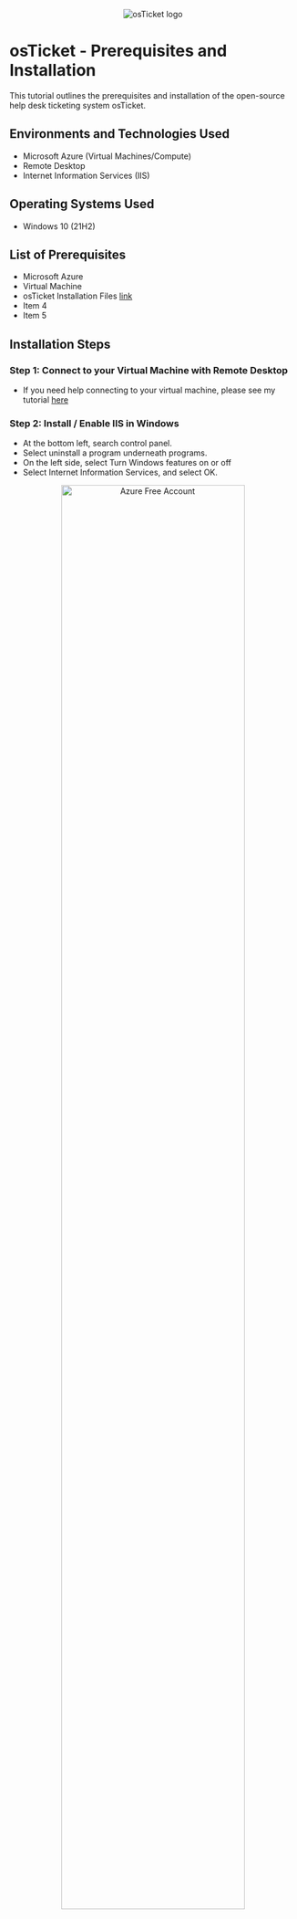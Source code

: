 <p align="center">
<img src="https://i.imgur.com/Clzj7Xs.png" alt="osTicket logo"/>
</p>

<h1>osTicket - Prerequisites and Installation</h1>
This tutorial outlines the prerequisites and installation of the open-source help desk ticketing system osTicket.<br />



<h2>Environments and Technologies Used</h2>

- Microsoft Azure (Virtual Machines/Compute)
- Remote Desktop
- Internet Information Services (IIS)

<h2>Operating Systems Used </h2>

- Windows 10</b> (21H2)

<h2>List of Prerequisites</h2>

- Microsoft Azure
- Virtual Machine
- osTicket Installation Files [link](https://drive.google.com/drive/u/0/folders/1APMfNyfNzcxZC6EzdaNfdZsUwxWYChf6)
- Item 4
- Item 5

<h2>Installation Steps</h2>


<h3>Step 1: Connect to your Virtual Machine with Remote Desktop</h3>

- If you need help connecting to your virtual machine, please see my tutorial [here](https://github.com/miquelmanaois/virtualmachine)

<h3>Step 2: Install / Enable IIS in Windows</h3>

- At the bottom left, search control panel.
- Select uninstall a program underneath programs.
- On the left side, select Turn Windows features on or off
- Select Internet Information Services, and select OK.


<p align="center">
<img src="https://i.imgur.com/NbQvYeL.png.png" height="80%" width="80%" alt="Azure Free Account"/> 
</p>


<h3>Step 3:  Download, install, and open Web Platform Installer. Afterwards, download necessary files
</h3>

- osTicket Installation Files [link](https://drive.google.com/drive/u/0/folders/1APMfNyfNzcxZC6EzdaNfdZsUwxWYChf6)
	- Download Web Platform Installer -> Select download anyway -> at the top right select Open file ->
		- You will then follow a prompt to install Web Platform Installer
			- Open Web Platform Installer

<p align="center">
<img src="https://i.imgur.com/0On2vKd.png" height="80%" width="80%" alt="Azure Free Account"/> <img src="https://i.imgur.com/V4p94mP.png" height="80%" width="80%" alt="Azure Free Services"/>
</p>

- Once Web Platform Installer is open, go to the top right and search MySQL 5.5. 
- Go to MySQL Windows 5.5 and click add. 
- Go to the top right again and search for php.
	- Sort by "name"
- Add All simple versions of x86 PHP up until 7.3
- Select install at the bottom and it will tell you to create a username and password      to finish installation

<p align="center">
<img src="https://i.imgur.com/uWAVcRG.png" height="80%" width="80%" alt="Azure Free Account"/> <img src="https://i.imgur.com/MQmZfht.png" height="80%" width="80%" alt="Azure Free Services"/>
</p>


  - Username: root
  - Password: Password1
- Follow the prompt to finish installation
- You might get a message saying some products have failed to install
	- Select finish
- Download and install the following from within the lab files: [link](https://drive.google.com/drive/u/0/folders/1APMfNyfNzcxZC6EzdaNfdZsUwxWYChf6)
  - PHP Version 7.3.8
  - PHP Manager 1.5.0 for IIS 10
  - Microsoft Visual C++ 2009 Redistributable Package


<p align="center">
<img src="https://i.imgur.com/zAPFRmU.png" height="70%" width="70%" alt="Azure Free Account"/> <img src="https://i.imgur.com/DUiyQdt.png" height="70%" width="70%" alt="Azure Free Services"/>
</p>


<h3>Step 4: Install osTicket v1.15.8</h3>
     
- Download osTicket (download from within lab files: [link](https://drive.google.com/drive/u/0/folders/1APMfNyfNzcxZC6EzdaNfdZsUwxWYChf6))
- Right click on the file and select extract all
	- Open the new osTicket folder
		- Copy the “upload” folder INTO c:\inetpub\wwwroot
		- Rename “upload” to “osTicket”


<p align="center">
<img src="https://i.imgur.com/BpL8IJE.png" height="80%" width="80%" alt="Azure Free Account"/> <img src="https://i.imgur.com/xSJD7yk.png" height="80%" width="80%" alt="Azure Free Services"/>
</p>
 
     

<h3>Step 5: Reload IIS (Open IIS, Stop and Start the server)
</h3>

- Search for Internet Information Services (IIS) and select open
	- Select restart on right hand side 
- On the left, select Virtualmachine -> Sites -> Default Website -> osTicket
- On the right, click “Browse *:80”
	- This should open osTicket in your web browser
- Before continuing, head back to and open IIS.


<p align="center">
<img src="https://i.imgur.com/OpBkwwj.png" height="80%" width="80%" alt="Azure Free Account"/> <img src="https://i.imgur.com/XNVSNia.png" height="80%" width="80%" alt="Azure Free Services"/>
</p>

<h3>Step 6:  Enable Extensions in IIS: Note that some extensions are not enabled
</h3>

- Go back to IIS, Sites -> Default Web Site -> osTicket
- Double-click PHP Manager
- Click “Enable or disable an extension” at the bottom under “PHP Extensions”
- Right click and enable the following
    - php_imap.dll (Might be already enabled)
    - php_intl.dll
    - Php_opcache.dll

 
     
 <p align="center">
<img src="https://i.imgur.com/GQfPOU8.png" height="80%" width="80%" alt="Azure Free Account"/> <img src="https://i.imgur.com/iCK6vst.png" height="80%" width="80%" alt="Azure Free Services"/>
</p>

<h3>Step 7:   Refresh the osTicket site in your browser, observe the changes
</h3>

- Intl Extension should now have a green check mark next to it


<p align="center">
<img src="https://i.imgur.com/ByfN2Fd.png" height="80%" width="80%" alt="Azure Free Account"/>



<h3>Step 8: Rename</h3>
 
- Open Windows Explorer and select C:-> inetpub-> wwwroot-> osTicket-> Include and rename.
	- From: C:\inetpub\wwwroot\osTicket\include\ost-sampleconfig.php
	- To: C:\inetpub\wwwroot\osTicket\include\ost-config.php


<p align="center">
<img src="https://i.imgur.com/DDTR8CD.png" height="80%" width="80%" alt="Azure Free Account"/>

<h3>Step 9: Assign Permissions: ost-config.php</h3>

- Right click ost-config.php, 
- Open Properties -> Security -> Advanced -> Permissions 
- Select Disable inheritance -> Remove all inherited permissions from this object 

<p align="center">
<img src="https://i.imgur.com/pcFvK9d.png" height="80%" width="80%" alt="Azure Free Account"/>

- Afterwards, Select add -> Select a principal  -> type in "everyone" -> check names-> Select OK
	- Allow everyone full control (check all boxes) -> Select apply -> OK

<p align="center">
<img src="https://i.imgur.com/vUlpzTb.png" height="70%" width=70%" alt="Azure Free Account"/> <img src="https://i.imgur.com/WZrk1F7.png" height="80%" width="80%" alt="Azure Free Services"/>
</p>

  
<h3>Step 10: Continue Setting up osTicket in the browser</h3>

- Go back to browser and click continue
  - Name: Helpdesk
  - Email: whichever email you want
  
<p align="center">
<img src="https://i.imgur.com/rEBpL8Y.png" height="80%" width="80%" alt="Azure Free Account"/>

<h3>Step 11: Download and Install HeidiSQL</h3>

- Open HeidiSQL and create new session
   - User: root
   - Password : Password1
- Select Open
- On the left side, right click “Unamed” -> “Create New” -> “Database
- Name it “osTicket”

 <p align="center">
<img src="https://i.imgur.com/14pPOdv.png" height="70%" width="70%" alt="Azure Free Account"/> <img src="https://i.imgur.com/okabWbT.png" height="70%" width="70%" alt="Azure Free Services"/>
</p>

<h3>Step 12:  Go back to the browser and continue setting up osTicket by filling out the fields.</h3>

- First Name: your first name
- Last Name: your last name
- Email Address: whichever email you want (needs to be different from the Default Email)
- Username: user_admin 
- Password: Password1 
- MySQL Database: osTicket (the one you just created in HeidiSQL)
- MySQL Username: root
- MySQL Password: Password1
- Finally, click Install Now

 <p align="center">
<img src="https://i.imgur.com/14pPOdv.png" height="70%" width="70%" alt="Azure Free Account"/> <img src="https://i.imgur.com/okabWbT.png" height="70%" width="70%" alt="Azure Free Services"/>
</p>

🎉Congratulations! You have sucessfully installed osTicket!🎉

<h3>Step 13: Cleanup.</h3>

- Go to C: -> inetpub->wwwroot->osTicket->setup
    - Delete the contents in the setup folder
    - Afterwards, delete the setup folder
- Go to C:-->Inetpub-->wwwroot-->osTicket-->include
    - Right click on ost-config.php 
    - Select securities -> Advanced -> edit to change permissions
	- Allow everyone to only have read and execute
	
 <p align="center">
<img src="https://i.imgur.com/14pPOdv.png" height="70%" width="70%" alt="Azure Free Account"/> <img src="https://i.imgur.com/okabWbT.png" height="70%" width="70%" alt="Azure Free Services"/>
</p>	



